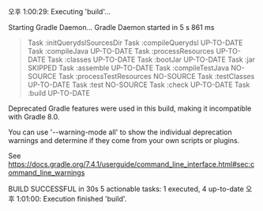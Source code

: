 오후 1:00:29: Executing 'build'...

Starting Gradle Daemon...
Gradle Daemon started in 5 s 861 ms
> Task :initQuerydslSourcesDir
> Task :compileQuerydsl UP-TO-DATE
> Task :compileJava UP-TO-DATE
> Task :processResources UP-TO-DATE
> Task :classes UP-TO-DATE
> Task :bootJar UP-TO-DATE
> Task :jar SKIPPED
> Task :assemble UP-TO-DATE
> Task :compileTestJava NO-SOURCE
> Task :processTestResources NO-SOURCE
> Task :testClasses UP-TO-DATE
> Task :test NO-SOURCE
> Task :check UP-TO-DATE
> Task :build UP-TO-DATE

Deprecated Gradle features were used in this build, making it incompatible with Gradle 8.0.

You can use '--warning-mode all' to show the individual deprecation warnings and determine if they come from your own scripts or plugins.

See https://docs.gradle.org/7.4.1/userguide/command_line_interface.html#sec:command_line_warnings

BUILD SUCCESSFUL in 30s
5 actionable tasks: 1 executed, 4 up-to-date
오후 1:01:00: Execution finished 'build'.
